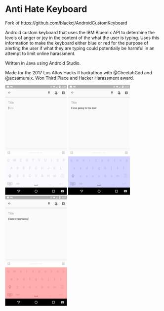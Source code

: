 # Anti Hate Keyboard

Fork of https://github.com/blackcj/AndroidCustomKeyboard

Android custom keyboard that uses the IBM Bluemix API to determine the levels of anger or joy in the content of the what the user is typing.  Uses this information to make the keyboard either blue or red for the purpose of alerting the user if what they are typing could potentially be harmful in an attempt to limit online harassment.

Written in Java using Android Studio.

Made for the 2017 Los Altos Hacks II hackathon with @CheetahGod and @acsamuraix.  Won Third Place and Hacker Harassment award.

<img src="displayImageWhite.png" width="200" />
<img src="displayImageBlue.png" width="200" />
<img src="displayImageRed.png" width="200" />
